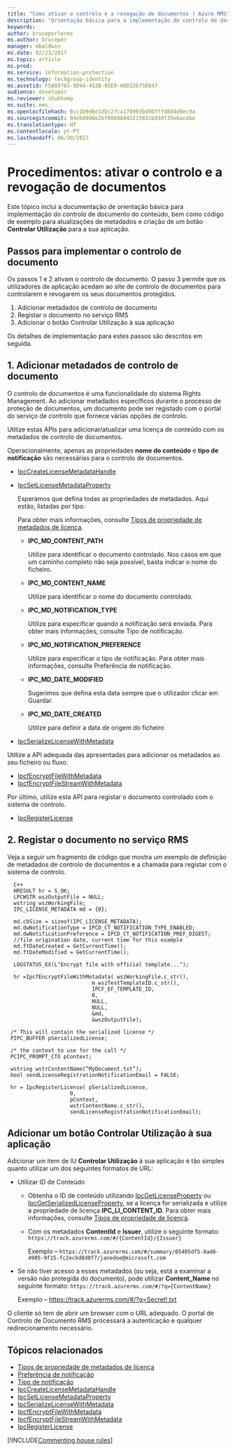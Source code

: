 ```yaml
---
title: "Como ativar o controlo e a revogação de documentos | Azure RMS"
description: "Orientação básica para a implementação do controlo de documento dos conteúdos, bem como código de exemplo para atualizações de metadados e um botão Controlar Utilização para a sua aplicação."
keywords: 
author: bruceperlerms
ms.author: bruceper
manager: mbaldwin
ms.date: 02/23/2017
ms.topic: article
ms.prod: 
ms.service: information-protection
ms.technology: techgroup-identity
ms.assetid: F5089765-9D94-452B-85E0-00D22675D847
audience: developer
ms.reviewer: shubhamp
ms.suite: ems
ms.openlocfilehash: 6cc1b9d6e1dbc27ca178965bd9bfffd884d0ec9a
ms.sourcegitcommit: 04eb4990e2bf0004684221592cb93df35e6acebe
ms.translationtype: HT
ms.contentlocale: pt-PT
ms.lasthandoff: 06/30/2017
---
```

# <a name="how-to-enable-document-tracking-and-revocation"></a>Procedimentos: ativar o controlo e a revogação de documentos

Este tópico inclui a documentação de orientação básica para implementação do controlo de documento do conteúdo, bem como código de exemplo para atualizações de metadados e criação de um botão **Controlar Utilização** para a sua aplicação.

## <a name="steps-to-implement-document-tracking"></a>Passos para implementar o controlo de documento

Os passos 1 e 2 ativam o controlo de documento. O passo 3 permite que os utilizadores de aplicação acedam ao site de controlo de documentos para controlarem e revogarem os seus documentos protegidos.

1. Adicionar metadados de controlo de documento
2. Registar o documento no serviço RMS
3. Adicionar o botão Controlar Utilização à sua aplicação

Os detalhes de implementação para estes passos são descritos em seguida.

## <a name="1-add-document-tracking-metadata"></a>1. Adicionar metadados de controlo de documento

O controlo de documentos é uma funcionalidade do sistema Rights Management. Ao adicionar metadados específicos durante o processo de proteção de documentos, um documento pode ser registado com o portal do serviço de controlo que fornece várias opções de controlo.

Utilize estas APIs para adicionar/atualizar uma licença de conteúdo com os metadados de controlo de documentos.


Operacionalmente, apenas as propriedades **nome do conteúdo** e **tipo de notificação** são necessárias para o controlo de documentos.


- [IpcCreateLicenseMetadataHandle](https://msdn.microsoft.com/library/dn974050.aspx)
- [IpcSetLicenseMetadataProperty](https://msdn.microsoft.com/library/dn974059.aspx)

  Esperamos que defina todas as propriedades de metadados. Aqui estão, listadas por tipo.

  Para obter mais informações, consulte [Tipos de propriedade de metadados de licença](https://msdn.microsoft.com/library/dn974062.aspx).

  - **IPC_MD_CONTENT_PATH**

    Utilize para identificar o documento controlado. Nos casos em que um caminho completo não seja possível, basta indicar o nome do ficheiro.

  - **IPC_MD_CONTENT_NAME**

    Utilize para identificar o nome do documento controlado.

  - **IPC_MD_NOTIFICATION_TYPE**

    Utilize para especificar quando a notificação será enviada. Para obter mais informações, consulte Tipo de notificação.

  - **IPC_MD_NOTIFICATION_PREFERENCE**

    Utilize para especificar o tipo de notificação. Para obter mais informações, consulte Preferência de notificação.

  - **IPC_MD_DATE_MODIFIED**

    Sugerimos que defina esta data sempre que o utilizador clicar em Guardar.

  - **IPC_MD_DATE_CREATED**

    Utilize para definir a data de origem do ficheiro

- [IpcSerializeLicenseWithMetadata](https://msdn.microsoft.com/library/dn974058.aspx)

Utilize a API adequada das apresentadas para adicionar os metadados ao seu ficheiro ou fluxo.

- [IpcfEncryptFileWithMetadata](https://msdn.microsoft.com/library/dn974052.aspx)
- [IpcfEncryptFileStreamWithMetadata](https://msdn.microsoft.com/library/dn974051.aspx)

Por último, utilize esta API para registar o documento controlado com o sistema de controlo.

- [IpcRegisterLicense](https://msdn.microsoft.com/library/dn974057.aspx)


## <a name="2-register-the-document-with-the-rms-service"></a>2. Registar o documento no serviço RMS

Veja a seguir um fragmento de código que mostra um exemplo de definição de metadados de controlo de documentos e a chamada para registar com o sistema de controlo.

      C++
      HRESULT hr = S_OK;
      LPCWSTR wszOutputFile = NULL;
      wstring wszWorkingFile;
      IPC_LICENSE_METADATA md = {0};

      md.cbSize = sizeof(IPC_LICENSE_METADATA);
      md.dwNotificationType = IPCD_CT_NOTIFICATION_TYPE_ENABLED;
      md.dwNotificationPreference = IPCD_CT_NOTIFICATION_PREF_DIGEST;
      //file origination date, current time for this example
      md.ftDateCreated = GetCurrentTime();
      md.ftDateModified = GetCurrentTime();

      LOGSTATUS_EX(L"Encrypt file with official template...");

      hr =IpcfEncryptFileWithMetadata( wszWorkingFile.c_str(),
                               m_wszTestTemplateID.c_str(),
                               IPCF_EF_TEMPLATE_ID,
                               0,
                               NULL,
                               NULL,
                               &md,
                               &wszOutputFile);

     /* This will contain the serialized license */
     PIPC_BUFFER pSerializedLicense;

     /* the context to use for the call */
     PCIPC_PROMPT_CTX pContext;

     wstring wstrContentName(“MyDocument.txt”);
     bool sendLicenseRegistrationNotificationEmail = FALSE;

     hr = IpcRegisterLicense( pSerializedLicense,
                        0,
                        pContext,
                        wstrContentName.c_str(),
                        sendLicenseRegistrationNotificationEmail);

## <a name="add-a-track-usage-button-to-your-app"></a>Adicionar um botão **Controlar Utilização** à sua aplicação

Adicionar um item de IU **Controlar Utilização** à sua aplicação é tão simples quanto utilizar um dos seguintes formatos de URL:

- Utilizar ID de Conteúdo
  - Obtenha o ID de conteúdo utilizando [IpcGetLicenseProperty](https://msdn.microsoft.com/library/hh535265.aspx) ou [IpcGetSerializedLicenseProperty](https://msdn.microsoft.com/library/hh995038.aspx), se a licença for serializada e utilize a propriedade de licença **IPC_LI_CONTENT_ID**. Para obter mais informações, consulte [Tipos de propriedade de licença](https://msdn.microsoft.com/library/hh535287.aspx).
  - Com os metadados **ContentId** e **Issuer**, utilize o seguinte formato: `https://track.azurerms.com/#/{ContentId}/{Issuer}`

    Exemplo – `https://track.azurerms.com/#/summary/05405df5-8ad6-4905-9f15-fc2ecbd8d0f7/janedoe@microsoft.com`

- Se não tiver acesso a esses metadados (ou seja, está a examinar a versão não protegida do documento), pode utilizar **Content_Name** no seguinte formato: `https://track.azurerms.com/#/?q={ContentName}`

  Exemplo – https://track.azurerms.com/#/?q=Secret!.txt

O cliente só tem de abrir um browser com o URL adequado. O portal de Controlo de Documento RMS processará a autenticação e qualquer redirecionamento necessário.

## <a name="related-topics"></a>Tópicos relacionados

* [Tipos de propriedade de metadados de licença](https://msdn.microsoft.com/library/dn974062.aspx)
* [Preferência de notificação](https://msdn.microsoft.com/library/dn974063.aspx)
* [Tipo de notificação](https://msdn.microsoft.com/library/dn974064.aspx)
* [IpcCreateLicenseMetadataHandle](https://msdn.microsoft.com/library/dn974050.aspx)
* [IpcSetLicenseMetadataProperty](https://msdn.microsoft.com/library/dn974059.aspx)
* [IpcSerializeLicenseWithMetadata](https://msdn.microsoft.com/library/dn974058.aspx)
* [IpcfEncryptFileWithMetadata](https://msdn.microsoft.com/library/dn974052.aspx)
* [IpcfEncryptFileStreamWithMetadata](https://msdn.microsoft.com/library/dn974051.aspx)
* [IpcRegisterLicense](https://msdn.microsoft.com/library/dn974057.aspx)


[!INCLUDE[Commenting house rules](../includes/houserules.md)]